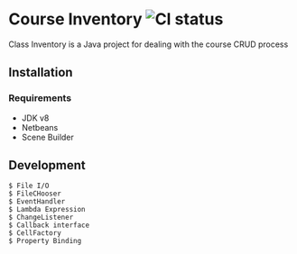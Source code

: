 # Course Inventory ![CI status](https://img.shields.io/badge/build-passing-brightgreen.svg)

Class Inventory is a Java project for dealing with the course CRUD process

## Installation

### Requirements
* JDK v8
* Netbeans
* Scene Builder

## Development
```
$ File I/O
$ FileCHooser
$ EventHandler
$ Lambda Expression
$ ChangeListener
$ Callback interface
$ CellFactory
$ Property Binding
```

